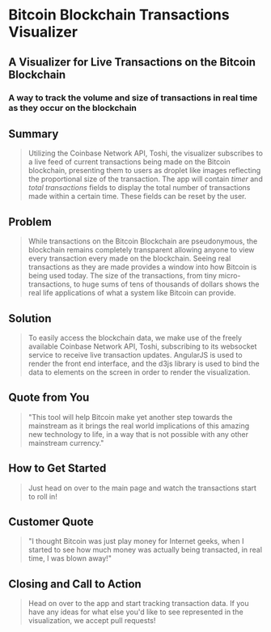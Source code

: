 
# Bitcoin Blockchain Transactions Visualizer #
 
## A Visualizer for Live Transactions on the Bitcoin Blockchain ##

### A way to track the volume and size of transactions in real time as they occur on the blockchain ###

## Summary ##
  > Utilizing the Coinbase Network API, Toshi, the visualizer subscribes to a live feed of current transactions 
   being made on the Bitcoin blockchain, presenting them to users as droplet like images reflecting the proportional 
   size of the transaction. The app will contain *timer* and *total transactions* fields to display the total number of
   transactions made within a certain time. These fields can be reset by the user. 


## Problem ##
  > While transactions on the Bitcoin Blockchain are pseudonymous, the blockchain remains completely transparent
  allowing anyone to view every transaction every made on the blockchain. Seeing real transactions as they are made
  provides a window into how Bitcoin is being used today. The size of the transactions, from tiny micro-transactions, to huge sums of tens of thousands of dollars shows the real life applications of what a system like Bitcoin can provide.

## Solution ##
  > To easily access the blockchain data, we make use of the freely available Coinbase Network API, Toshi, subscribing to its websocket service to receive live transaction updates. AngularJS is used to render the front end interface, and the d3js library is used to bind the data to elements on the screen in order to render the visualization.

## Quote from You ##
  > "This tool will help Bitcoin make yet another step towards the mainstream as it brings the real world implications of this amazing new technology to life, in a way that is not possible with any other mainstream currency."

## How to Get Started ##
  > Just head on over to the main page and watch the transactions start to roll in!

## Customer Quote ##
  > "I thought Bitcoin was just play money for Internet geeks, when I started to see how much money was actually being transacted, in real time, I was blown away!"

## Closing and Call to Action ##
  > Head on over to the app and start tracking transaction data. If you have any ideas for what else you'd like to see represented in the visualization, we accept pull requests!  

